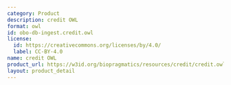```yaml
---
category: Product
description: credit OWL
format: owl
id: obo-db-ingest.credit.owl
license:
  id: https://creativecommons.org/licenses/by/4.0/
  label: CC-BY-4.0
name: credit OWL
product_url: https://w3id.org/biopragmatics/resources/credit/credit.owl
layout: product_detail
---
```

